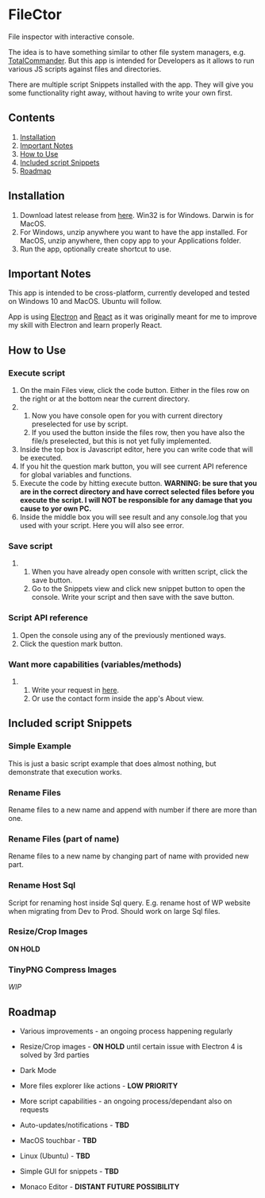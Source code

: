 # FileCtor

File inspector with interactive console.

The idea is to have something similar to other file system managers, e.g. [TotalCommander](https://www.ghisler.com/). But this app is intended for Developers as it allows to run various JS scripts against files and directories.

There are multiple script Snippets installed with the app. They will give you some functionality right away, without having to write your own first.

## Contents

1. [Installation](#installation)
2. [Important Notes](#important-notes)
3. [How to Use](#how-to-use)
4. [Included script Snippets](#included-script-snippets)
5. [Roadmap](#roadmap)

## Installation

1. Download latest release from [here](https://github.com/tomaschyly/FileCtor/releases). Win32 is for Windows. Darwin is for MacOS.
2. For Windows, unzip anywhere you want to have the app installed. For MacOS, unzip anywhere, then copy app to your Applications folder.
3. Run the app, optionally create shortcut to use.

## Important Notes

This app is intended to be cross-platform, currently developed and tested on Windows 10 and MacOS. Ubuntu will follow.

App is using [Electron](https://electronjs.org/) and [React](https://reactjs.org/) as it was originally meant for me to improve my skill with Electron and learn properly React.

## How to Use

### Execute script
1. On the main Files view, click the code button. Either in the files row on the right or at the bottom near the current directory.
2. 
	1. Now you have console open for you with current directory preselected for use by script.
	2. If you used the button inside the files row, then you have also the file/s preselected, but this is not yet fully implemented.
3. Inside the top box is Javascript editor, here you can write code that will be executed.
4. If you hit the question mark button, you will see current API reference for global variables and functions.
5. Execute the code by hitting execute button. **WARNING: be sure that you are in the correct directory and have correct selected files before you execute the script. I will NOT be responsible for any damage that you cause to yor own PC.**
6. Inside the middle box you will see result and any console.log that you used with your script. Here you will also see error.

### Save script
1.
	1. When you have already open console with written script, click the save button.
	2. Go to the Snippets view and click new snippet button to open the console. Write your script and then save with the save button.
	
### Script API reference
1. Open the console using any of the previously mentioned ways.
2. Click the question mark button. 

### Want more capabilities (variables/methods)
1. 
	1. Write your request in [here](https://github.com/tomaschyly/FileCtor/issues).
	2. Or use the contact form inside the app's About view.

## Included script Snippets

### Simple Example

This is just a basic script example that does almost nothing, but demonstrate that execution works.

### Rename Files

Rename files to a new name and append with number if there are more than one.

### Rename Files (part of name)

Rename files to a new name by changing part of name with provided new part.

### Rename Host Sql

Script for renaming host inside Sql query. E.g. rename host of WP website when migrating from Dev to Prod. Should work on large Sql files.

### Resize/Crop Images

**ON HOLD**

### TinyPNG Compress Images

*WIP*

## Roadmap

* Various improvements - an ongoing process happening regularly
* Resize/Crop images - **ON HOLD** until certain issue with Electron 4 is solved by 3rd parties
* Dark Mode
* More files explorer like actions - **LOW PRIORITY**
* More script capabilities - an ongoing process/dependant also on requests

* Auto-updates/notifications - **TBD**
* MacOS touchbar - **TBD**
* Linux (Ubuntu) - **TBD**
* Simple GUI for snippets - **TBD**

* Monaco Editor - **DISTANT FUTURE POSSIBILITY**
